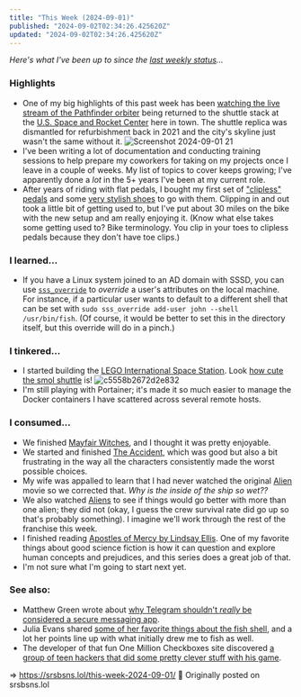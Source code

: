 ```yaml
---
title: "This Week (2024-09-01)"
published: "2024-09-02T02:34:26.425620Z"
updated: "2024-09-02T02:34:26.425620Z"
---
```


*Here's what I've been up to since the [last weekly status](/this-week-2024-08-25)...*

### Highlights

- One of my big highlights of this past week has been [watching the live stream of the Pathfinder orbiter](https://social.lol/@jbowdre/113040027541665211) being returned to the shuttle stack at the [U.S. Space and Rocket Center](https://www.rocketcenter.com/) here in town. The shuttle replica was dismantled for refurbishment back in 2021 and the city's skyline just wasn't the same without it. ![Screenshot 2024-09-01 21](https://bear-images.sfo2.cdn.digitaloceanspaces.com/jbowdre-1725244396.png)
- I've been writing a lot of documentation and conducting training sessions to help prepare my coworkers for taking on my projects once I leave in a couple of weeks. My list of topics to cover keeps growing; I've apparently done a *lot* in the 5+ years I've been at my current role.
- After years of riding with flat pedals, I bought my first set of ["clipless" pedals](https://www.lookcycle.com/us-en/products/pedals/mtb/cross-country/x-track) and some [very stylish shoes](https://www.trekbikes.com/us/en_US/bike-clothing/cycling-shoes/mountain-bike-shoes/bontrager-evoke-mountain-bike-shoe/p/21728/?colorCode=bluedark_yellow) to go with them. Clipping in and out took a little bit of getting used to, but I've put about 30 miles on the bike with the new setup and am really enjoying it. (Know what else takes some getting used to? Bike terminology. You clip in your toes to clipless pedals because they don't have toe clips.)

### I learned...

- If you have a Linux system joined to an AD domain with SSSD, you can use [`sss_override`](https://www.systutorials.com/docs/linux/man/8-sss_override/) to *override* a user's attributes on the local machine. For instance, if a particular user wants to default to a different shell that can be set with `sudo sss_override add-user john --shell /usr/bin/fish`. (Of course, it would be better to set this in the directory itself, but this override will do in a pinch.)

### I tinkered...

- I started building the [LEGO International Space Station](https://www.lego.com/en-us/product/international-space-station-21321). Look [how cute the smol shuttle](https://social.lol/@jbowdre/113064159060253312) is! ![c5558b2672d2e832](https://bear-images.sfo2.cdn.digitaloceanspaces.com/jbowdre-1725244442.jpg)
- I'm still playing with Portainer; it's made it so much easier to manage the Docker containers I have scattered across several remote hosts.

### I consumed...

- We finished [Mayfair Witches](https://www.imdb.com/title/tt15428778/), and I thought it was pretty enjoyable.
- We started and finished [The Accident](https://www.imdb.com/title/tt30068042/), which was good but also a bit frustrating in the way all the characters consistently made the worst possible choices.
- My wife was appalled to learn that I had never watched the original [Alien](https://www.imdb.com/title/tt0078748/) movie so we corrected that. *Why is the inside of the ship so wet??*
- We also watched [Aliens](https://www.imdb.com/title/tt0090605/) to see if things would go better with more than one alien; they did not (okay, I guess the crew survival rate did go up so that's probably something). I imagine we'll work through the rest of the franchise this week.
- I finished reading [Apostles of Mercy by Lindsay Ellis](https://openlibrary.org/works/OL38083372W/Apostles_of_Mercy). One of my favorite things about good science fiction is how it can question and explore human concepts and prejudices, and this series does a great job of that.
- I'm not sure what I'm going to start next yet.

### See also:

- Matthew Green wrote about [why Telegram shouldn't *really* be considered a secure messaging app](https://blog.cryptographyengineering.com/2024/08/25/telegram-is-not-really-an-encrypted-messaging-app/).
- Julia Evans shared [some of her favorite things about the fish shell](https://gist.github.com/jvns/2eeb3e2ddc46e3618b6066cfeb665baf), and a lot her points line up with what initially drew me to fish as well.
- The developer of that fun One Million Checkboxes site discovered [a group of teen hackers that did some pretty clever stuff with his game](https://eieio.games/essays/the-secret-in-one-million-checkboxes/).

=> https://srsbsns.lol/this-week-2024-09-01/ 📡 Originally posted on srsbsns.lol